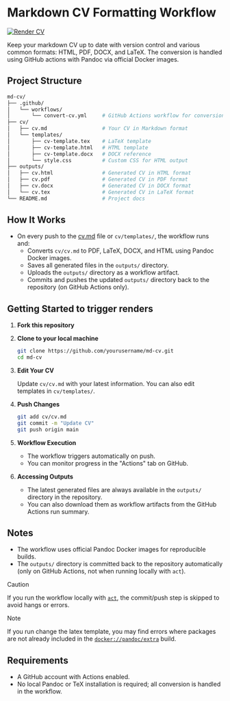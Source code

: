 # Markdown CV Formatting Workflow

[![Render CV](https://github.com/thrly/md-cv/actions/workflows/convert-cv.yml/badge.svg)](https://github.com/thrly/md-cv/actions/workflows/convert-cv.yml)

Keep your markdown CV up to date with version control and various common formats: HTML, PDF, DOCX, and LaTeX. The conversion is handled using GitHub actions with Pandoc via official Docker images.

## Project Structure

```bash
md-cv/
├── .github/
│   └── workflows/
│       └── convert-cv.yml     # GitHub Actions workflow for conversion
├── cv/
│   ├── cv.md                  # Your CV in Markdown format
│   └── templates/
│       ├── cv-template.tex    # LaTeX template
│       ├── cv-template.html   # HTML template
│       ├── cv-template.docx   # DOCX reference
│       └── style.css          # Custom CSS for HTML output
├── outputs/
│   ├── cv.html                # Generated CV in HTML format
│   ├── cv.pdf                 # Generated CV in PDF format
│   ├── cv.docx                # Generated CV in DOCX format
│   └── cv.tex                 # Generated CV in LaTeX format
└── README.md                  # Project docs
```

## How It Works

- On every push to the [cv.md](/cv/cv.md) file or `cv/templates/`, the workflow runs and:
  - Converts `cv/cv.md` to PDF, LaTeX, DOCX, and HTML using Pandoc Docker images.
  - Saves all generated files in the `outputs/` directory.
  - Uploads the `outputs/` directory as a workflow artifact.
  - Commits and pushes the updated `outputs/` directory back to the repository (on GitHub Actions only).

## Getting Started to trigger renders

1. **Fork this repository**
2. **Clone to your local machine**

   ```bash
   git clone https://github.com/yourusername/md-cv.git
   cd md-cv
   ```

3. **Edit Your CV**

   Update `cv/cv.md` with your latest information. You can also edit templates in `cv/templates/`.

4. **Push Changes**

   ```bash
   git add cv/cv.md
   git commit -m "Update CV"
   git push origin main
   ```

5. **Workflow Execution**

   - The workflow triggers automatically on push.
   - You can monitor progress in the "Actions" tab on GitHub.

6. **Accessing Outputs**

   - The latest generated files are always available in the `outputs/` directory in the repository.
   - You can also download them as workflow artifacts from the GitHub Actions run summary.

## Notes

- The workflow uses official Pandoc Docker images for reproducible builds.
- The `outputs/` directory is committed back to the repository automatically (only on GitHub Actions, not when running locally with `act`).

> [!CAUTION]
> If you run the workflow locally with [`act`](https://github.com/nektos/act), the commit/push step is skipped to avoid hangs or errors.

> [!NOTE]
> If you run change the latex template, you may find errors where packages are not already included in the [`docker://pandoc/extra`](https://hub.docker.com/r/pandoc/extra) build.


## Requirements

- A GitHub account with Actions enabled.
- No local Pandoc or TeX installation is required; all conversion is handled in the workflow.
